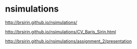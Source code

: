 # nsimulations

<http://brsirin.github.io/nsimulations/>

<http://brsirin.github.io/nsimulations/CV_Baris_Sirin.html>

<http://brsirin.github.io/nsimulations/assignment_2/presentation>

